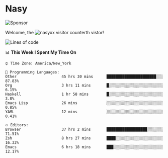 # Nasy

<!--
<p align="center">
<img height="200" src="https://github-readme-stats.vercel.app/api?username=nasyxx&count_private=true&show_icons=true&theme=dracula&include_all_commits=true"/>
<img height="200" src="https://github-readme-stats.vercel.app/api/top-langs/?username=nasyxx&theme=dracula&hide=html,jupyter+notebook&count_private=true&show_icons=true"/>
</p>

  
----------------
-->

![Sponsor](https://img.shields.io/static/v1.svg?label=Sponsor&message=%E2%9D%A4&logo=GitHub&style=flat&color=pink)
 
Welcome, the ![nasyxx visitor counter](https://count.getloli.com/get/@nasyxx?theme=rule34)th vistor!
 
<!--START_SECTION:waka-->
![Lines of code](https://img.shields.io/badge/From%20Hello%20World%20I%27ve%20Written-599694%20lines%20of%20code-blue)

📊 **This Week I Spent My Time On** 

```text
⌚︎ Time Zone: America/New_York

💬 Programming Languages: 
Other                    45 hrs 30 mins      ██████████████████████░░░   87.83% 
Org                      3 hrs 11 mins       █░░░░░░░░░░░░░░░░░░░░░░░░   6.15% 
Haskell                  1 hr 58 mins        █░░░░░░░░░░░░░░░░░░░░░░░░   3.8% 
Emacs Lisp               26 mins             ░░░░░░░░░░░░░░░░░░░░░░░░░   0.85% 
YAML                     12 mins             ░░░░░░░░░░░░░░░░░░░░░░░░░   0.41%

🔥 Editors: 
Browser                  37 hrs 2 mins       ██████████████████░░░░░░░   71.51% 
Zsh                      8 hrs 27 mins       ████░░░░░░░░░░░░░░░░░░░░░   16.32% 
Emacs                    6 hrs 18 mins       ███░░░░░░░░░░░░░░░░░░░░░░   12.17%

```


<!--END_SECTION:waka-->

<!-- ![visitors](https://visitor-badge.laobi.icu/badge?page_id=nasyxx.nasyxx) -->
